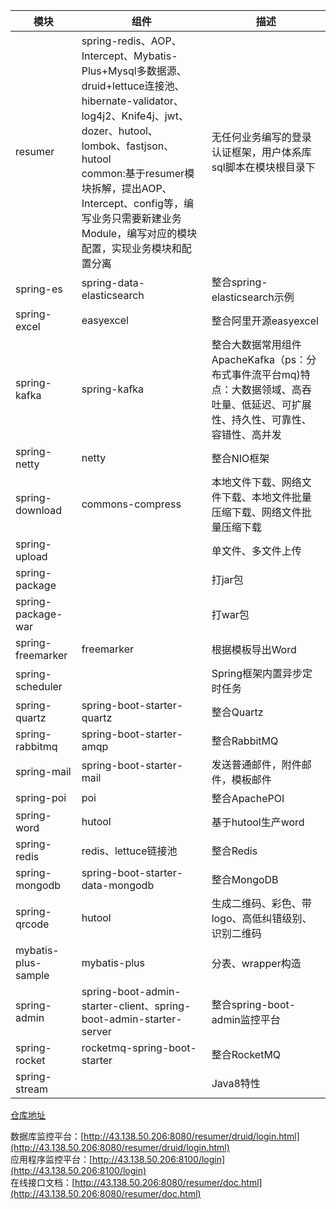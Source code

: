 | 模块                  | 组件                                                                                                                                                                                                                                     | 描述                                                                        |
|---------------------|----------------------------------------------------------------------------------------------------------------------------------------------------------------------------------------------------------------------------------------|---------------------------------------------------------------------------|
| resumer             | spring-redis、AOP、Intercept、Mybatis-Plus+Mysql多数据源、druid+lettuce连接池、hibernate-validator、log4j2、Knife4j、jwt、dozer、hutool、lombok、fastjson、hutool<br/>common:基于resumer模块拆解，提出AOP、Intercept、config等，编写业务只需要新建业务Module，编写对应的模块配置，实现业务模块和配置分离 | 无任何业务编写的登录认证框架，用户体系库sql脚本在模块根目录下                                          |
| spring-es           | spring-data-elasticsearch                                                                                                                                                                                                              | 整合spring-elasticsearch示例                                                  |
| spring-excel        | easyexcel                                                                                                                                                                                                                              | 整合阿里开源easyexcel                                                           |
| spring-kafka        | spring-kafka                                                                                                                                                                                                                           | 整合大数据常用组件ApacheKafka（ps：分布式事件流平台mq)特点：大数据领域、高吞吐量、低延迟、可扩展性、持久性、可靠性、容错性、高并发 |
| spring-netty        | netty                                                                                                                                                                                                                                  | 整合NIO框架                                                                   |
| spring-download     | commons-compress                                                                                                                                                                                                                       | 本地文件下载、网络文件下载、本地文件批量压缩下载、网络文件批量压缩下载                                       |
| spring-upload       |                                                                                                                                                                                                                                        | 单文件、多文件上传                                                                 |
| spring-package      |                                                                                                                                                                                                                                        | 打jar包                                                                     |
| spring-package-war  |                                                                                                                                                                                                                                        | 打war包                                                                     |
| spring-freemarker   | freemarker                                                                                                                                                                                                                             | 根据模板导出Word                                                                |
| spring-scheduler    |                                                                                                                                                                                                                                        | Spring框架内置异步定时任务                                                          |
| spring-quartz       | spring-boot-starter-quartz                                                                                                                                                                                                             | 整合Quartz                                                                  |
| spring-rabbitmq     | spring-boot-starter-amqp                                                                                                                                                                                                               | 整合RabbitMQ                                                                |
| spring-mail         | spring-boot-starter-mail                                                                                                                                                                                                               | 发送普通邮件，附件邮件，模板邮件                                                          |
| spring-poi          | poi                                                                                                                                                                                                                                    | 整合ApachePOI                                                               |
| spring-word         | hutool                                                                                                                                                                                                                                 | 基于hutool生产word                                                            |
| spring-redis        | redis、lettuce链接池                                                                                                                                                                                                                       | 整合Redis                                                                   |
| spring-mongodb      | spring-boot-starter-data-mongodb                                                                                                                                                                                                       | 整合MongoDB                                                                 |
| spring-qrcode       | hutool                                                                                                                                                                                                                                 | 生成二维码、彩色、带logo、高低纠错级别、识别二维码                                               |
| mybatis-plus-sample | mybatis-plus                                                                                                                                                                                                                           | 分表、wrapper构造                                                              |
| spring-admin        | spring-boot-admin-starter-client、spring-boot-admin-starter-server                                                                                                                                                                      | 整合spring-boot-admin监控平台                                                   |
| spring-rocket       | rocketmq-spring-boot-starter                                                                                                                                                                                                           | 整合RocketMQ                                                                |
| spring-stream       | | Java8特性                                                                   |

[仓库地址](https://gitee.com/creyanghang/resumer/tree/master)

数据库监控平台：[http://43.138.50.206:8080/resumer/druid/login.html](http://43.138.50.206:8080/resumer/druid/login.html)<br/>
应用程序监控平台：[http://43.138.50.206:8100/login](http://43.138.50.206:8100/login)<br/>
在线接口文档：[http://43.138.50.206:8080/resumer/doc.html](http://43.138.50.206:8080/resumer/doc.html)<br/>
